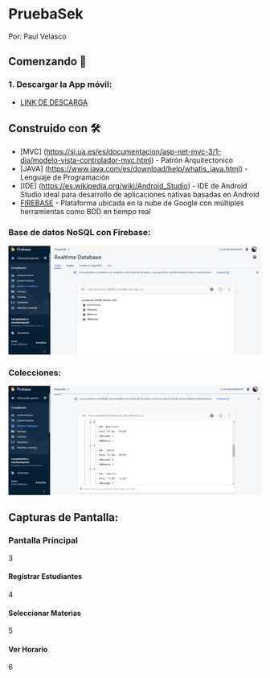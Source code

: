 # PruebaSek
Por: Paul Velasco

## Comenzando 🚀

### 1. Descargar la App móvil:
* [LINK DE DESCARGA](https://mega.nz/file/ukBCGJLT#4kwIL6EbF0kVRYU4ENXeF1cCZhSBP6v45lRvOvPBKd0)

## Construido con 🛠️
* [MVC] (https://si.ua.es/es/documentacion/asp-net-mvc-3/1-dia/modelo-vista-controlador-mvc.html) - Patrón Arquitectonico
* [JAVA] (https://www.java.com/es/download/help/whatis_java.html) - Lenguaje de Programación
* [IDE] (https://es.wikipedia.org/wiki/Android_Studio) - IDE de Android Studio ideal para desarrollo de aplicaciones nativas basadas en Android
* [FIREBASE](https://es.wikipedia.org/wiki/Firebase) - Plataforma ubicada en la nube de Google con múltiples herramientas como BDD en tiempo real

### Base de datos NoSQL con Firebase:
![bdd](https://github.com/pooljpv84/PruebaSek/blob/master/instrucciones/1.PNG)
### Colecciones:
![bdd2](https://github.com/pooljpv84/PruebaSek/blob/master/instrucciones/2.PNG)

## Capturas de Pantalla:
### Pantalla Principal
3
#### Registrar Estudiantes
4
#### Seleccionar Materias
5
#### Ver Horario
6

